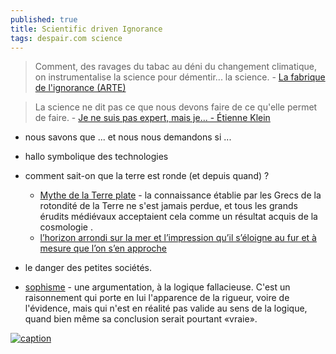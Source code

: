 ```yaml
---
published: true
title: Scientific driven Ignorance
tags: despair.com science
---
```

> Comment, des ravages du tabac au déni du changement climatique, on instrumentalise la science pour démentir... la science. - [La fabrique de l'ignorance (ARTE)](https://www.youtube.com/watch?v=6IGVqsnxCE0)

> La science ne dit pas ce que nous devons faire de ce qu'elle permet de faire. - [Je ne suis pas expert, mais je... - Étienne Klein](https://www.youtube.com/watch?v=zp-GJAr5kGo) 
- nous savons que ... et nous nous demandons si ...
- hallo symbolique des technologies
- comment sait-on que la terre est ronde (et depuis quand) ?
	- [Mythe de la Terre plate](https://fr.wikipedia.org/wiki/Mythe_de_la_Terre_plate) - la connaissance établie par les Grecs de la rotondité de la Terre ne s'est jamais perdue, et tous les grands érudits médiévaux acceptaient cela comme un résultat acquis de la cosmologie .
    - [l’horizon arrondi sur la mer et l’impression qu’il s’éloigne au fur et à mesure que l’on s’en approche](https://www.eurekoi.org/quand-est-ce-que-la-terre-a-ete-officiellement-admise-ronde/)
- le danger des petites sociétés.

- [sophisme](https://fr.wikipedia.org/wiki/Sophisme) - une argumentation, à la logique fallacieuse. C'est un raisonnement qui porte en lui l'apparence de la rigueur, voire de l'évidence, mais qui n'est en réalité pas valide au sens de la logique, quand bien même sa conclusion serait pourtant «vraie».

[ ![caption](https://upload.wikimedia.org/wikipedia/commons/c/ca/The_Isolator_%28cropped%29.jpg)](https://laughingsquid.com/the-isolator-bizarre-helmet-1925/)
